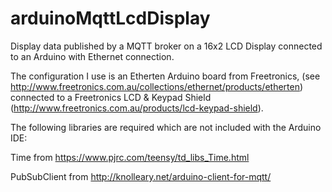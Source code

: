# arduinoMqttLcdDisplay

Display data published by a MQTT broker on a 16x2 LCD Display connected to an Arduino with Ethernet connection.

The configuration I use is an Etherten Arduino board from Freetronics, (see http://www.freetronics.com.au/collections/ethernet/products/etherten) connected to a Freetronics LCD & Keypad Shield (http://www.freetronics.com.au/products/lcd-keypad-shield).

The following libraries are required which are not included with the Arduino IDE:

Time from https://www.pjrc.com/teensy/td_libs_Time.html

PubSubClient from http://knolleary.net/arduino-client-for-mqtt/

